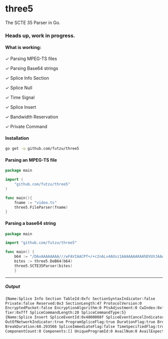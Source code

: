 # three5
The SCTE 35 Parser in Go.
### Heads up, work in progress.

#### What is working:
✓ Parsing MPEG-TS files

✓ Parsing Base64 strings

✓ Splice Info Section 	
	
✓ Splice Null
	
✓ Time Signal
	
✓ Splice Insert   	 	
	
✓ Bandwidth Reservation
	
✓ Private Command		

#### Installation
```sh
go get -u github.com/futzu/three5
```

#### Parsing an MPEG-TS file 
```go
package main

import (
	"github.com/futzu/three5"
)

func main(){
    fname := "video.ts" 
    three5.FileParser(fname)
}   
```


#### Parsing a base64 string
```go
package main

import "github.com/futzu/three5"

func main() {
	b64 := "/DAvAAAAAAAA///wFAVIAACPf+/+c2nALv4AUsz1AAAAAAAKAAhDVUVJAAABNWLbowo="
	bites := three5.DeB64(b64)
	three5.SCTE35Parser(bites)
	}
```  
---
##### Output
```sh
{Name:Splice Info Section TableId:0xfc SectionSyntaxIndicator:false
Private:false Reserved:0x3 SectionLength:47 ProtocolVersion:0
EncryptedPacket:false EncryptionAlgorithm:0 PtsAdjustment:0 CwIndex:0xff 
Tier:0xfff SpliceCommandLength:20 SpliceCommandType:5}
{Name:Splice Insert SpliceEventId:0x4800008f SpliceEventCancelIndicator:false 
OutOfNetworkIndicator:true ProgramSpliceFlag:true DurationFlag:true BreakAutoReturn:true 
BreakDuration:60.293566 SpliceImmediateFlag:false TimeSpecifiedFlag:true PTS:21514.559088 
ComponentCount:0 Components:[] UniqueProgramId:0 AvailNum:0 AvailExpected:0 Identifier:0}

```

